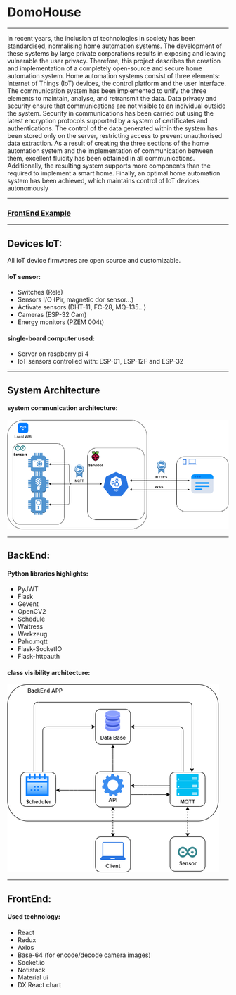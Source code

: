 # DomoHouse

----------------

In recent years, the inclusion of technologies in society has been
standardised, normalising home automation systems. The development of
these systems by large private corporations results in exposing and leaving
vulnerable the user privacy. Therefore, this project describes the creation
and implementation of a completely open-source and secure home
automation system. Home automation systems consist of three elements:
Internet of Things (IoT) devices, the control platform and the user interface.
The communication system has been implemented to unify the three
elements to maintain, analyse, and retransmit the data. Data privacy and
security ensure that communications are not visible to an individual outside
the system. Security in communications has been carried out using the
latest encryption protocols supported by a system of certificates and
authentications. The control of the data generated within the system has
been stored only on the server, restricting access to prevent unauthorised
data extraction. As a result of creating the three sections of the home
automation system and the implementation of communication between
them, excellent fluidity has been obtained in all communications.
Additionally, the resulting system supports more components than the
required to implement a smart home. Finally, an optimal home automation
system has been achieved, which maintains control of IoT devices
autonomously

----------------

### [FrontEnd Example](https://home.tonicifre.com/)


 --------------
## Devices IoT:

All IoT device firmwares are open source and customizable.

#### IoT sensor:
 - Switches (Rele)
 - Sensors I/O (Pir, magnetic dor sensor...)
 - Activate sensors (DHT-11, FC-28, MQ-135...)
 - Cameras (ESP-32 Cam)
 - Energy monitors (PZEM 004t)

#### single-board computer used:
 - Server on raspberry pi 4
 - IoT sensors controlled with: ESP-01, ESP-12F and ESP-32


 --------------
## System Architecture
#### system communication architecture:

![System architecture](_images/system_architecture.png "System architecture")


 --------------
## BackEnd:

#### Python libraries highlights:
 - PyJWT
 - Flask
 - Gevent
 - OpenCV2
 - Schedule
 - Waitress
 - Werkzeug
 - Paho.mqtt
 - Flask-SocketIO
 - Flask-httpauth


#### class visibility architecture:
 
![Python architecture](_images/python_architecture.png "Python architecture")


 --------------
## FrontEnd:

#### Used technology:
 - React
 - Redux
 - Axios
 - Base-64 (for encode/decode camera images)
 - Socket.io
 - Notistack
 - Material ui
 - DX React chart




